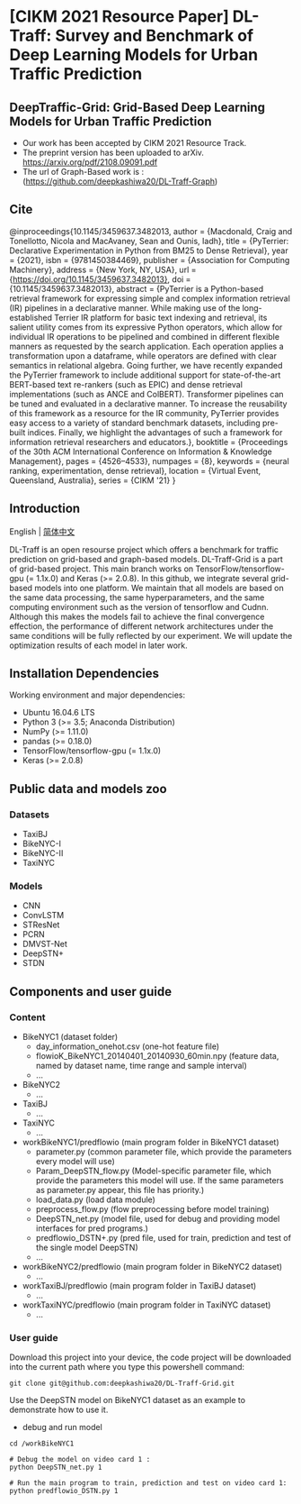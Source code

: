 # [CIKM 2021 Resource Paper] DL-Traff: Survey and Benchmark of Deep Learning Models for Urban Traffic Prediction
## DeepTraffic-Grid: Grid-Based Deep Learning Models for Urban Traffic Prediction

* Our work has been accepted by CIKM 2021 Resource Track.
* The preprint version has been uploaded to arXiv. https://arxiv.org/pdf/2108.09091.pdf
* The url of Graph-Based work is : (https://github.com/deepkashiwa20/DL-Traff-Graph)

## Cite
@inproceedings{10.1145/3459637.3482013,
author = {Macdonald, Craig and Tonellotto, Nicola and MacAvaney, Sean and Ounis, Iadh},
title = {PyTerrier: Declarative Experimentation in Python from BM25 to Dense Retrieval},
year = {2021},
isbn = {9781450384469},
publisher = {Association for Computing Machinery},
address = {New York, NY, USA},
url = {https://doi.org/10.1145/3459637.3482013},
doi = {10.1145/3459637.3482013},
abstract = {PyTerrier is a Python-based retrieval framework for expressing simple and complex
information retrieval (IR) pipelines in a declarative manner. While making use of
the long-established Terrier IR platform for basic text indexing and retrieval, its
salient utility comes from its expressive Python operators, which allow for individual
IR operations to be pipelined and combined in different flexible manners as requested
by the search application. Each operation applies a transformation upon a dataframe,
while operators are defined with clear semantics in relational algebra. Going further,
we have recently expanded the PyTerrier framework to include additional support for
state-of-the-art BERT-based text re-rankers (such as EPIC) and dense retrieval implementations
(such as ANCE and ColBERT). Transformer pipelines can be tuned and evaluated in a
declarative manner. To increase the reusability of this framework as a resource for
the IR community, PyTerrier provides easy access to a variety of standard benchmark
datasets, including pre-built indices. Finally, we highlight the advantages of such
a framework for information retrieval researchers and educators.},
booktitle = {Proceedings of the 30th ACM International Conference on Information & Knowledge Management},
pages = {4526–4533},
numpages = {8},
keywords = {neural ranking, experimentation, dense retrieval},
location = {Virtual Event, Queensland, Australia},
series = {CIKM '21}
}

## Introduction
English | [简体中文](README_zh-CN.md)

DL-Traff is an open resourse project which offers a benchmark for traffic prediction on grid-based and graph-based models. DL-Traff-Grid is a part of grid-based project. This main branch works on TensorFlow/tensorflow-gpu (= 1.1x.0) and Keras (>= 2.0.8). In this github, we integrate several grid-based models into one platform. We maintain that all models are based on the same data processing, the same hyperparameters, and the same computing environment such as the version of tensorflow and Cudnn. Although this makes the models fail to achieve the final convergence effection, the performance of different network architectures under the same conditions will be fully reflected by our experiment. We will update the optimization results of each model in later work.

## Installation Dependencies
Working environment and major dependencies:
* Ubuntu 16.04.6 LTS
* Python 3 (>= 3.5; Anaconda Distribution)
* NumPy (>= 1.11.0)
* pandas (>= 0.18.0)
* TensorFlow/tensorflow-gpu (= 1.1x.0)
* Keras (>= 2.0.8)

## Public data and models zoo
### Datasets
* TaxiBJ
* BikeNYC-I
* BikeNYC-II
* TaxiNYC

### Models
* CNN
* ConvLSTM
* STResNet
* PCRN
* DMVST-Net
* DeepSTN+
* STDN

## Components and user guide

### Content
* BikeNYC1  (dataset folder)
  * day_information_onehot.csv  (one-hot feature file)
  * flowioK_BikeNYC1_20140401_20140930_60min.npy  (feature data, named by dataset name, time range and sample interval)
  * ...
* BikeNYC2
  * ...
* TaxiBJ
  * ...
* TaxiNYC
  * ...
* workBikeNYC1/predflowio  (main program folder in BikeNYC1 dataset)
  * parameter.py  (common parameter file, which provide the parameters every model will use)
  * Param_DeepSTN_flow.py  (Model-specific parameter file, which provide the parameters this model will use. If the same parameters as parameter.py appear, this file has priority.)
  * load_data.py  (load data module)
  * preprocess_flow.py  (flow preprocessing before model training)
  * DeepSTN_net.py  (model file, used for debug and providing model interfaces for pred programs.)
  * predflowio_DSTN+.py (pred file, used for train, prediction and test of the single model DeepSTN)
  * ...
* workBikeNYC2/predflowio (main program folder in BikeNYC2 dataset)
  * ...
* workTaxiBJ/predflowio (main program folder in TaxiBJ dataset)
  * ...
* workTaxiNYC/predflowio (main program folder in TaxiNYC dataset)
  * ...
### User guide
Download this project into your device, the code project will be downloaded into the current path where you type this powershell command:
```
git clone git@github.com:deepkashiwa20/DL-Traff-Grid.git
```

Use the DeepSTN model on BikeNYC1 dataset as an example to demonstrate how to use it. 

* debug and run model
```
cd /workBikeNYC1

# Debug the model on video card 1 :
python DeepSTN_net.py 1

# Run the main program to train, prediction and test on video card 1:
python predflowio_DSTN.py 1

```



